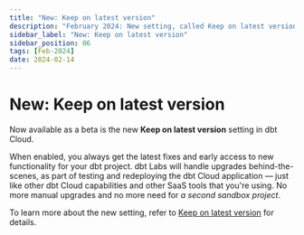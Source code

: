 ```yaml
---
title: "New: Keep on latest version"
description: "February 2024: New setting, called Keep on latest version, that allows dbt Labs to handle version upgrades for you."
sidebar_label: "New: Keep on latest version"
sidebar_position: 06
tags: [Feb-2024]
date: 2024-02-14
---
```


# New: Keep on latest version <Lifecycle status='beta' />

Now available as a beta is the new **Keep on latest version** setting in dbt Cloud. 

When enabled, you always get the latest fixes and early access to new functionality for your dbt project. dbt Labs will handle upgrades behind-the-scenes, as part of testing and redeploying the dbt Cloud application &mdash; just like other dbt Cloud capabilities and other SaaS tools that you're using. No more manual upgrades and no more need for _a second sandbox project_. 

To learn more about the new setting, refer to [Keep on latest version](/docs/dbt-versions/upgrade-core-in-cloud#keep-on-latest-version) for details. 

<Lightbox src="/img/docs/dbt-cloud/cloud-configuring-dbt-cloud/choosing-dbt-version/example-environment-settings.png" width="90%" title="Example of the Keep on latest version setting"/>

